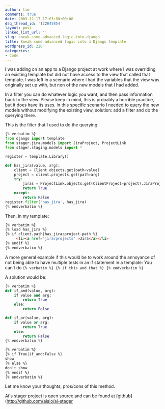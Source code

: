 ```yaml
---
author: tim
comments: true
date: 2009-12-17 17:03:00+00:00
dsq_thread_id: '122045854'
layout: post
linked_list_url: ''
slug: sneak-some-advanced-logic-into-django
title: Sneak some advanced logic into a Django template
wordpress_id: 226
categories:
- Code
---
```


I was adding on an app to a Django project at work where I was overriding an
existing template but did not have access to the view that called that
template. I was left in a scenario where I had the variables that the view was
originally set up with, but non of the new models that I had added.  
  
In a filter you can do whatever logic you want, and then pass information back
to the view. Please keep in mind, this is probably a horrible practice, but it
does have its uses. In this specific scenario I needed to query the new models
without modifying the existing view, solution: add a filter and do the
querying there.  
  
This is the filter that I used to do the querying:  

```python
{% verbatim %}
from django import template
from stager.jira.models import JiraProject, ProjectLink
from stager.staging.models import *

register = template.Library()

def has_jira(value, arg):
    client = Client.objects.get(path=value)
    project = client.projects.get(path=arg)
    try:
        jiras = ProjectLink.objects.get(ClientProject=project).JiraProject.exclude(filter_id='')
        return True
    except:
        return False
register.filter('has_jira', has_jira)
{% endverbatim %}
```

Then, in my template:

```HTML
{% verbatim %}
{% load has_jira %}
{% if client.path|has_jira:project.path %}
     <li><a href="jira/projects" >Jira</a></li>
{% endif %}
{% endverbatim %}
```

A more general example if this would be to work around the annoyance of not being able to have multiple tests in an if statement in a template: You can’t do ```{% verbatim %} {% if this and that %} {% endverbatim %}```

A solution would be:

```python
{% verbatim %}
def if_and(value, arg):
    if value and arg:
        return True
    else:
        return False

def if_or(value, arg):
    if value or arg:
        return True
    else:
        return False
{% endverbatim %}
```


```HTML
{% verbatim %}
{% if True|if_and:False %}
show
{% else %}
don't show
{% endif %}
{% endverbatim %}
```

Let me know your thoughts, pros/cons of this method.

Ai's stager project is open source and can be found at [github](http://github.com/aiaio/ai-stager